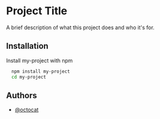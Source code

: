 # Project Title

A brief description of what this project does and who it's for.

## Installation

Install my-project with npm

```bash
  npm install my-project
  cd my-project
```

## Authors

- [@octocat](https://www.github.com/octocat)
